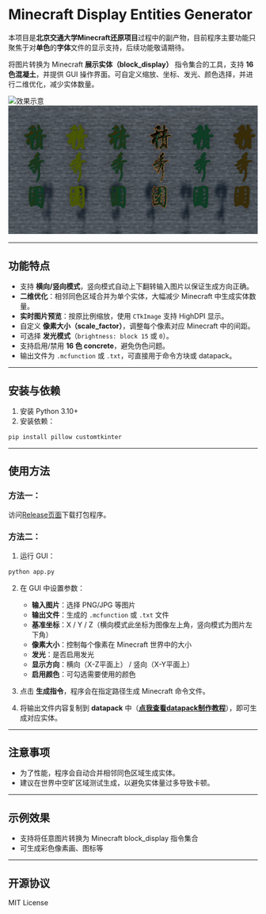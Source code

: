 # Minecraft Display Entities Generator

本项目是**北京交通大学Minecraft还原项目**过程中的副产物，目前程序主要功能只聚焦于对**单色**的**字体**文件的显示支持，后续功能敬请期待。

将图片转换为 Minecraft **展示实体（block_display）** 指令集合的工具，支持 **16 色混凝土**，并提供 GUI 操作界面。可自定义缩放、坐标、发光、颜色选择，并进行二维优化，减少实体数量。

![效果示意](效果示意.png)
![效果展示2](效果展示2.png)

---

## 功能特点

- 支持 **横向/竖向模式**，竖向模式自动上下翻转输入图片以保证生成方向正确。
- **二维优化**：相邻同色区域合并为单个实体，大幅减少 Minecraft 中生成实体数量。
- **实时图片预览**：按原比例缩放，使用 `CTkImage` 支持 HighDPI 显示。
- 自定义 **像素大小（scale_factor）**，调整每个像素对应 Minecraft 中的间距。
- 可选择 **发光模式**（`brightness: block 15` 或 `0`）。
- 支持启用/禁用 **16 色 concrete**，避免伪色问题。
- 输出文件为 `.mcfunction` 或 `.txt`，可直接用于命令方块或 datapack。

---

## 安装与依赖

1. 安装 Python 3.10+
2. 安装依赖：

```bash
pip install pillow customtkinter
```

---

## 使用方法

### 方法一：

访问[Release页面](https://github.com/GoldenWaL/Minecraft_Display_Entities/releases)下载打包程序。

### 方法二：

1. 运行 GUI：

```bash
python app.py
```

2. 在 GUI 中设置参数：
   - **输入图片**：选择 PNG/JPG 等图片
   - **输出文件**：生成的 `.mcfunction` 或 `.txt` 文件
   - **基准坐标**：X / Y / Z（横向模式此坐标为图像左上角，竖向模式为图片左下角）
   - **像素大小**：控制每个像素在 Minecraft 世界中的大小
   - **发光**：是否启用发光
   - **显示方向**：横向（X-Z平面上） / 竖向（X-Y平面上）
   - **启用颜色**：可勾选需要使用的颜色

3. 点击 **生成指令**，程序会在指定路径生成 Minecraft 命令文件。
4. 将输出文件内容复制到  **datapack** 中（[**点我查看datapack制作教程**](./DATAPACK.md)），即可生成对应实体。


---

## 注意事项

- 为了性能，程序会自动合并相邻同色区域生成实体。
- 建议在世界中空旷区域测试生成，以避免实体量过多导致卡顿。

---

## 示例效果

- 支持将任意图片转换为 Minecraft block_display 指令集合
- 可生成彩色像素画、图标等

---

## 开源协议

MIT License
